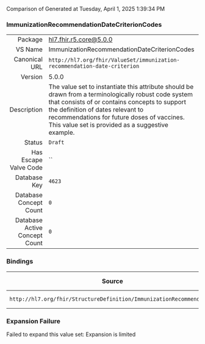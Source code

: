 Comparison of 
Generated at Tuesday, April 1, 2025 1:39:34 PM

### ImmunizationRecommendationDateCriterionCodes

|      |     |
| ---: | --- |
| Package | hl7.fhir.r5.core@5.0.0 |
| VS Name | ImmunizationRecommendationDateCriterionCodes |
| Canonical URL | `http://hl7.org/fhir/ValueSet/immunization-recommendation-date-criterion` |
| Version | 5.0.0 |
| Description | The value set to instantiate this attribute should be drawn from a terminologically robust code system that consists of or contains concepts to support the definition of dates relevant to recommendations for future doses of vaccines. This value set is provided as a suggestive example. |
| Status | `Draft` |
| Has Escape Valve Code | `` |
| Database Key | `4623` |
| Database Concept Count | `0` |
| Database Active Concept Count | `0` |
### Bindings

| Source | Element | Binding | Strength | Element Short |
| ------ | ------- | ------- | -------- | ------------- |
| `http://hl7.org/fhir/StructureDefinition/ImmunizationRecommendation` | `ImmunizationRecommendation.recommendation.dateCriterion.code` | `http://hl7.org/fhir/ValueSet/immunization-recommendation-date-criterion` | `Example` | Type of date |

### Expansion Failure

Failed to expand this value set: Expansion is limited
